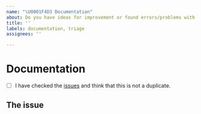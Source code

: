 ```yaml
---
name: "\U0001F4D3 Documentation"
about: Do you have ideas for improvement or found errors/problems with the docs (https://python-test-cielquan.rtfd.io/)? Submit them here!
title: ''
labels: documentation, triage
assignees: ''

---
```


# Documentation

<!--
    Thank you for discovering and submitting an issue with the docs.
    
    Before submitting the issue please check the checklist below and
    make sure that all boxes are ticked after you have fulfilled their tasks. 
-->

<!-- For checking the box add an `x` between the brackets like so: [x] -->
- [ ] I have checked the [issues](https://github.com/cielquan/python_test-cielquan/issues) and think that this is not a duplicate.

## The issue
<!-- Now please explain your issue, please be descriptive. -->
